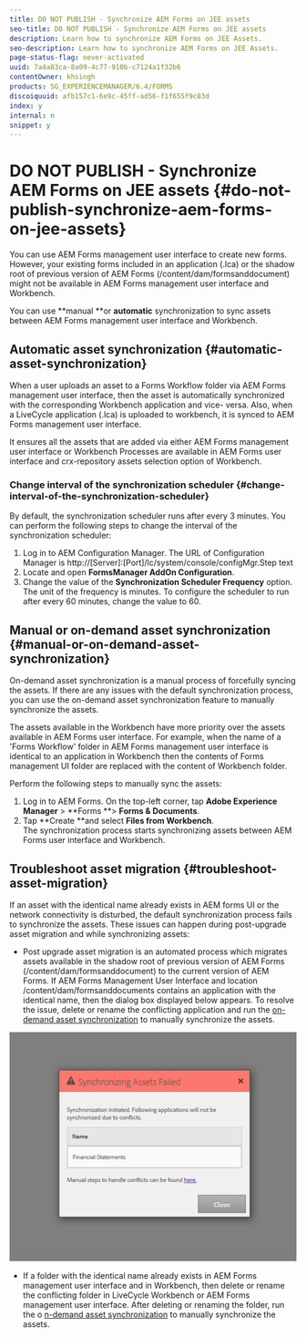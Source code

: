 ```yaml
---
title: DO NOT PUBLISH - Synchronize AEM Forms on JEE assets 
seo-title: DO NOT PUBLISH - Synchronize AEM Forms on JEE assets 
description: Learn how to synchronize AEM Forms on JEE Assets.
seo-description: Learn how to synchronize AEM Forms on JEE Assets.
page-status-flag: never-activated
uuid: 7a4a83ca-8a09-4c77-910b-c7124a1f32b6
contentOwner: khsingh
products: SG_EXPERIENCEMANAGER/6.4/FORMS
discoiquuid: afb157c1-6e9c-45ff-ad56-f1f655f9c83d
index: y
internal: n
snippet: y
---
```


# DO NOT PUBLISH - Synchronize AEM Forms on JEE assets {#do-not-publish-synchronize-aem-forms-on-jee-assets}

You can use AEM Forms management user interface to create new forms. However, your existing forms included in an application (.lca) or the shadow root of previous version of AEM Forms (/content/dam/formsanddocument) might not be available in AEM Forms management user interface and Workbench.

You can use **manual **or **automatic** synchronization to sync assets between AEM Forms management user interface and Workbench.

## Automatic asset synchronization  {#automatic-asset-synchronization}

When a user uploads an asset to a Forms Workflow folder via AEM Forms management user interface, then the asset is automatically synchronized with the corresponding Workbench application and vice- versa. Also, when a LiveCycle application (.lca) is uploaded to workbench, it is synced to AEM Forms management user interface.

It ensures all the assets that are added via either AEM Forms management user interface or Workbench Processes are available in AEM Forms user interface and crx-repository assets selection option of Workbench.

### Change interval of the synchronization scheduler {#change-interval-of-the-synchronization-scheduler}

By default, the synchronization scheduler runs after every 3 minutes. You can perform the following steps to change the interval of the synchronization scheduler:

1. Log in to AEM Configuration Manager. The URL of Configuration Manager is http://[Server]:[Port]/lc/system/console/configMgr.Step text
1. Locate and open **FormsManager AddOn Configuration**.
1. Change the value of the **Synchronization Scheduler Frequency** option. The unit of the frequency is minutes. To configure the scheduler to run after every 60 minutes, change the value to 60.

## Manual or on-demand asset synchronization {#manual-or-on-demand-asset-synchronization}

On-demand asset synchronization is a manual process of forcefully syncing the assets. If there are any issues with the default synchronization process, you can use the on-demand asset synchronization feature to manually synchronize the assets.

The assets available in the Workbench have more priority over the assets available in AEM Forms user interface. For example, when the name of a 'Forms Workflow' folder in AEM Forms management user interface is identical to an application in Workbench then the contents of Forms management UI folder are replaced with the content of Workbench folder.

Perform the following steps to manually sync the assets:

1. Log in to AEM Forms. On the top-left corner, tap **Adobe Experience Manager** &gt; **Forms **&gt; **Forms & Documents**.
1. Tap **Create **and select **Files from Workbench**.   
   The synchronization process starts synchronizing assets between AEM Forms user interface and Workbench.

## Troubleshoot asset migration {#troubleshoot-asset-migration}

If an asset with the identical name already exists in AEM forms UI or the network connectivity is disturbed, the default synchronization process fails to synchronize the assets. These issues can happen during post-upgrade asset migration and while synchronizing assets:

* Post upgrade asset migration is an automated process which migrates assets available in the shadow root of previous version of AEM Forms (/content/dam/formsanddocument) to the current version of AEM Forms. If AEM Forms Management User Interface and location /content/dam/formsanddocuments contains an application with the identical name, then the dialog box displayed below appears. To resolve the issue, delete or rename the conflicting application and run the [on-demand asset synchronization](/forms/using/synchronize-aem-forms-on-jee-assets-#main-pars_header) to manually synchronize the assets.

![](assets/asset-sync-error-message.png)

* If a folder with the identical name already exists in AEM Forms management user interface and in Workbench, then delete or rename the conflicting folder in LiveCycle Workbench or AEM Forms management user interface. After deleting or renaming the folder, run the o [n-demand asset synchronization](/forms/using/synchronize-aem-forms-on-jee-assets-) to manually synchronize the assets.

